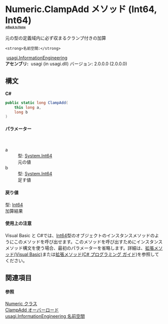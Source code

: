 # Numeric.ClampAdd メソッド (Int64, Int64)<div style="font-size:30%"><a href="https://github.com/usagi/usagi.cs/blob/master/docs/Home.md">≪Back to Home</a></div> 

元の型の定義域内に必ず収まるクランプ付きの加算


    <strong>名前空間:</strong>
&nbsp;<a href="N_usagi_InformationEngineering.md">usagi.InformationEngineering</a><br /><strong>アセンブリ:</strong>
&nbsp;usagi (in usagi.dll) バージョン: 2.0.0.0 (2.0.0.0)

## 構文

**C#**<br />
``` C#
public static long ClampAdd(
	this long a,
	long b
)
```


#### パラメーター
&nbsp;<dl><dt>a</dt><dd>型: <a href="http://msdn2.microsoft.com/ja-jp/library/6yy583ek" target="_blank">System.Int64</a><br />元の値</dd><dt>b</dt><dd>型: <a href="http://msdn2.microsoft.com/ja-jp/library/6yy583ek" target="_blank">System.Int64</a><br />足す値</dd></dl>

#### 戻り値
型: <a href="http://msdn2.microsoft.com/ja-jp/library/6yy583ek" target="_blank">Int64</a><br />加算結果

#### 使用上の注意
Visual Basic と C#では、<a href="http://msdn2.microsoft.com/ja-jp/library/6yy583ek" target="_blank">Int64</a>型のオブジェクトのインスタンスメソッドのようにこのメソッドを呼び出せます。このメソッドを呼び出すためにインスタンスメソッド構文を使う場合、最初のパラメーターを省略します。詳細は、<a href="http://msdn.microsoft.com/ja-jp/library/bb384936.aspx" target="_blank">拡張メソッド(Visual Basic)</a>または<a href="http://msdn.microsoft.com/ja-jp/library/bb383977.aspx" target="_blank">拡張メソッド(C# プログラミング ガイド)</a>を参照してください。

## 関連項目


#### 参照
<a href="T_usagi_InformationEngineering_Numeric.md">Numeric クラス</a><br /><a href="Overload_usagi_InformationEngineering_Numeric_ClampAdd.md">ClampAdd オーバーロード</a><br /><a href="N_usagi_InformationEngineering.md">usagi.InformationEngineering 名前空間</a><br />